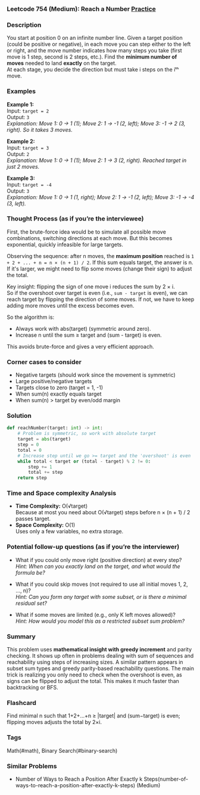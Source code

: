 ### Leetcode 754 (Medium): Reach a Number [Practice](https://leetcode.com/problems/reach-a-number)

### Description  
You start at position 0 on an infinite number line. Given a target position (could be positive or negative), in each move you can step either to the left or right, and the move number indicates how many steps you take (first move is 1 step, second is 2 steps, etc.). Find the **minimum number of moves** needed to land **exactly** on the target.  
At each stage, you decide the direction but must take i steps on the iᵗʰ move.

### Examples  

**Example 1:**  
Input: `target = 2`  
Output: `3`  
*Explanation: Move 1: 0 → 1 (1); Move 2: 1 → -1 (2, left); Move 3: -1 → 2 (3, right). So it takes 3 moves.*

**Example 2:**  
Input: `target = 3`  
Output: `2`  
*Explanation: Move 1: 0 → 1 (1); Move 2: 1 → 3 (2, right). Reached target in just 2 moves.*

**Example 3:**  
Input: `target = -4`  
Output: `3`  
*Explanation: Move 1: 0 → 1 (1, right); Move 2: 1 → -1 (2, left); Move 3: -1 → -4 (3, left).*

### Thought Process (as if you’re the interviewee)  
First, the brute-force idea would be to simulate all possible move combinations, switching directions at each move. But this becomes exponential, quickly infeasible for large targets.

Observing the sequence: after n moves, the **maximum position** reached is `1 + 2 + ... + n = n × (n + 1) / 2`. If this sum equals target, the answer is n. If it's larger, we might need to flip some moves (change their sign) to adjust the total. 

Key insight: flipping the sign of one move i reduces the sum by 2 × i.  
So if the overshoot over target is even (i.e., `sum - target` is even), we can reach target by flipping the direction of some moves. If not, we have to keep adding more moves until the excess becomes even.

So the algorithm is:
- Always work with abs(target) (symmetric around zero).
- Increase n until the sum ≥ target and (sum - target) is even.

This avoids brute-force and gives a very efficient approach.

### Corner cases to consider  
- Negative targets (should work since the movement is symmetric)
- Large positive/negative targets
- Targets close to zero (target = 1, -1)
- When sum(n) exactly equals target
- When sum(n) > target by even/odd margin

### Solution

```python
def reachNumber(target: int) -> int:
    # Problem is symmetric, so work with absolute target
    target = abs(target)
    step = 0
    total = 0
    # Increase step until we go >= target and the 'overshoot' is even
    while total < target or (total - target) % 2 != 0:
        step += 1
        total += step
    return step
```

### Time and Space complexity Analysis  

- **Time Complexity:** O(√target)  
  Because at most you need about O(√target) steps before n × (n + 1) / 2 passes target.
- **Space Complexity:** O(1)  
  Uses only a few variables, no extra storage.

### Potential follow-up questions (as if you’re the interviewer)  

- What if you could only move right (positive direction) at every step?  
  *Hint: When can you exactly land on the target, and what would the formula be?*

- What if you could skip moves (not required to use all initial moves 1, 2, ..., n)?  
  *Hint: Can you form any target with some subset, or is there a minimal residual set?*

- What if some moves are limited (e.g., only K left moves allowed)?  
  *Hint: How would you model this as a restricted subset sum problem?*

### Summary
This problem uses **mathematical insight with greedy increment** and parity checking. It shows up often in problems dealing with sum of sequences and reachability using steps of increasing sizes. A similar pattern appears in subset sum types and greedy parity-based reachability questions. The main trick is realizing you only need to check when the overshoot is even, as signs can be flipped to adjust the total. This makes it much faster than backtracking or BFS.


### Flashcard
Find minimal n such that 1+2+…+n ≥ |target| and (sum−target) is even; flipping moves adjusts the total by 2×i.

### Tags
Math(#math), Binary Search(#binary-search)

### Similar Problems
- Number of Ways to Reach a Position After Exactly k Steps(number-of-ways-to-reach-a-position-after-exactly-k-steps) (Medium)